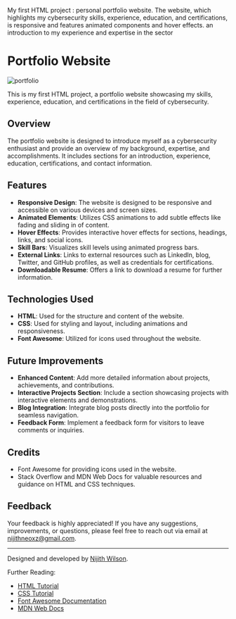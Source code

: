 My first HTML project : personal portfolio website. The website, which highlights my cybersecurity skills, experience, education, and certifications, is responsive and features animated components and hover effects. an introduction to my experience and expertise in the sector


# Portfolio Website

![portfolio](https://github.com/nijithneo/portfolio/assets/108510671/abc27004-3d58-4fa9-9c0c-85272a8066f2)

This is my first HTML project, a portfolio website showcasing my skills, experience, education, and certifications in the field of cybersecurity.

## Overview

The portfolio website is designed to introduce myself as a cybersecurity enthusiast and provide an overview of my background, expertise, and accomplishments. It includes sections for an introduction, experience, education, certifications, and contact information.

## Features

- **Responsive Design**: The website is designed to be responsive and accessible on various devices and screen sizes.
- **Animated Elements**: Utilizes CSS animations to add subtle effects like fading and sliding in of content.
- **Hover Effects**: Provides interactive hover effects for sections, headings, links, and social icons.
- **Skill Bars**: Visualizes skill levels using animated progress bars.
- **External Links**: Links to external resources such as LinkedIn, blog, Twitter, and GitHub profiles, as well as credentials for certifications.
- **Downloadable Resume**: Offers a link to download a resume for further information.

## Technologies Used

- **HTML**: Used for the structure and content of the website.
- **CSS**: Used for styling and layout, including animations and responsiveness.
- **Font Awesome**: Utilized for icons used throughout the website.

## Future Improvements

- **Enhanced Content**: Add more detailed information about projects, achievements, and contributions.
- **Interactive Projects Section**: Include a section showcasing projects with interactive elements and demonstrations.
- **Blog Integration**: Integrate blog posts directly into the portfolio for seamless navigation.
- **Feedback Form**: Implement a feedback form for visitors to leave comments or inquiries.

## Credits

- Font Awesome for providing icons used in the website.
- Stack Overflow and MDN Web Docs for valuable resources and guidance on HTML and CSS techniques.

## Feedback

Your feedback is highly appreciated! If you have any suggestions, improvements, or questions, please feel free to reach out via email at [nijithneoxz@gmail.com](mailto:nijithneoxz@gmail.com).

---

Designed and developed by [Nijith Wilson](https://www.linkedin.com/in/nijith-neo/).

Further Reading:
- [HTML Tutorial](https://www.w3schools.com/html/)
- [CSS Tutorial](https://www.w3schools.com/css/)
- [Font Awesome Documentation](https://fontawesome.com/)
- [MDN Web Docs](https://developer.mozilla.org/en-US/docs/Web)
